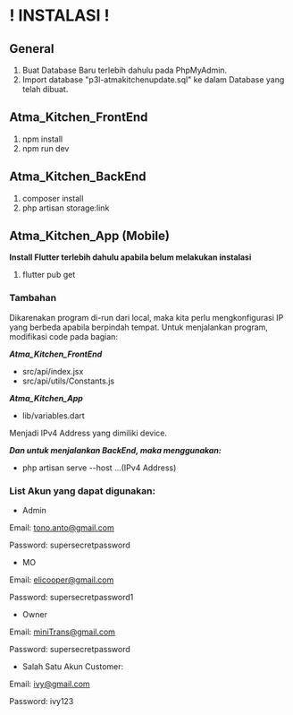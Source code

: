 # ! INSTALASI !

## General
1. Buat Database Baru terlebih dahulu pada PhpMyAdmin.
2. Import database "p3l-atmakitchenupdate.sql" ke dalam Database yang telah dibuat.

## Atma_Kitchen_FrontEnd
1. npm install
2. npm run dev

## Atma_Kitchen_BackEnd
1. composer install
2. php artisan storage:link

## Atma_Kitchen_App (Mobile)
**Install Flutter terlebih dahulu apabila belum melakukan instalasi**
1. flutter pub get

### Tambahan
Dikarenakan program di-run dari local, maka kita perlu mengkonfigurasi IP yang berbeda apabila berpindah tempat. Untuk menjalankan program, modifikasi code pada bagian:

_**Atma_Kitchen_FrontEnd**_
- src/api/index.jsx
- src/api/utils/Constants.js

_**Atma_Kitchen_App**_
- lib/variables.dart

Menjadi IPv4 Address yang dimiliki device.

_**Dan untuk menjalankan BackEnd, maka menggunakan:**_
- php artisan serve --host ...(IPv4 Address)

### List Akun yang dapat digunakan:
- Admin

Email: tono.anto@gmail.com

Password: supersecretpassword

- MO

Email: elicooper@gmail.com

Password: supersecretpassword1

- Owner

Email: miniTrans@gmail.com

Password: supersecretpassword

- Salah Satu Akun Customer:

Email: ivy@gmail.com

Password: ivy123
